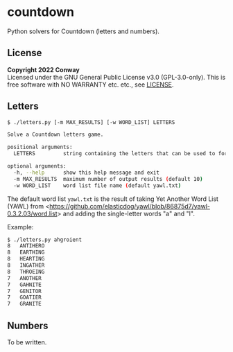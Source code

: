 # countdown

Python solvers for Countdown (letters and numbers).


## License

**Copyright 2022 Conway** <br>
Licensed under the GNU General Public License v3.0 (GPL-3.0-only).
This is free software with NO WARRANTY etc. etc., see [LICENSE].

[LICENSE]: LICENSE


## Letters

```bash
$ ./letters.py [-m MAX_RESULTS] [-w WORD_LIST] LETTERS

Solve a Countdown letters game.

positional arguments:
  LETTERS         string containing the letters that can be used to form words

optional arguments:
  -h, --help      show this help message and exit
  -m MAX_RESULTS  maximum number of output results (default 10)
  -w WORD_LIST    word list file name (default yawl.txt)
```

The default word list `yawl.txt`
is the result of taking Yet Another Word List (YAWL) from
<<https://github.com/elasticdog/yawl/blob/86875d7/yawl-0.3.2.03/word.list>>
and adding the single-letter words "a" and "I".

Example:

```bash
$ ./letters.py ahgroient
8	ANTIHERO
8	EARTHING
8	HEARTING
8	INGATHER
8	THROEING
7	ANOTHER
7	GAHNITE
7	GENITOR
7	GOATIER
7	GRANITE
```


## Numbers

To be written.

